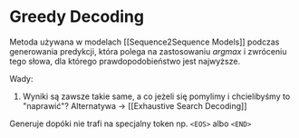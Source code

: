 # Greedy Decoding

Metoda używana w modelach [[Sequence2Sequence Models]] podczas generowania predykcji, która polega na zastosowaniu $argmax$ i zwróceniu tego słowa, dla którego prawdopodobieństwo jest najwyższe.

Wady:
1. Wyniki są zawsze takie same, a co jeżeli się pomylimy i chcielibyśmy to "naprawić"? Alternatywa -> [[Exhaustive Search Decoding]]

Generuje dopóki nie trafi na specjalny token np. `<EOS>` albo `<END>`